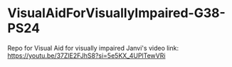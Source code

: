 # VisualAidForVisuallyImpaired-G38-PS24
Repo for Visual Aid for visually impaired
Janvi's video link: https://youtu.be/37ZlE2FJhS8?si=5e5KX_4UPlTewVRi
